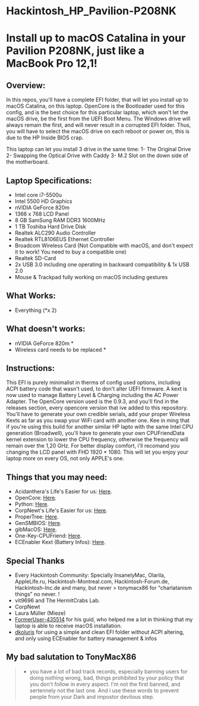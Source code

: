 # Hackintosh_HP_Pavilion-P208NK

# Install up to macOS Catalina in your Pavilion P208NK, just like a MacBook Pro 12,1!

## Overview:

In this repos, you'll have a complete EFI folder, that will let you install up to macOS Catalina, on this laptop.
OpenCore is the Bootloader used for this config, and is the best choice for this particular laptop, which won't let the macOS drive, be the first from the UEFI Boot Menu. The Windows drive will always remain the first, and will never result in a corrupted EFI folder. Thus, you will have to select the macOS drive on each reboot or power on, this is due to the HP Inside BIOS crap.

This laptop can let you install 3 drive in the same time:
1- The Original Drive
2- Swapping the Optical Drive with Caddy
3- M.2 Slot on the down side of the motherboard.

## Laptop Specifications:
- Intel core i7-5500u
- Intel 5500 HD Graphics
- nVIDIA GeForce 820m
- 1366 x 768 LCD Panel
- 8 GB SamSung RAM DDR3 1600MHz
- 1 TB Toshiba Hard Drive Disk
- Realtek ALC290 Audio Controller
- Realtek RTL8106EUS Ethernet Controller
- Broadcom Wireless Card (Not Compatible with macOS, and don't expect it to work! You need to buy a compatible one)
- Realtek SD-Card
- 2x USB 3.0 including one operating in backward compatibility & 1x USB 2.0
- Mouse & Trackpad fully working on macOS including gestures

## What Works:
- Everything (*x 2)

## What doesn't works:
- nVIDIA GeForce 820m *
- Wireless card needs to be replaced *

## Instructions:
This EFI is purely minimalist in therms of config used options, including ACPI battery code that wasn't used, to don't alter UEFI firmware. A kext is now used to manage Battery Level & Charging including the AC Power Adapter.
The OpenCore version used is the 0.9.3, and you'll find in the releases section, every opencore version that ive added to this repository. You'll have to generate your own credible serials, add your proper Wireless Kexts as far as you swap your WiFi card with another one.
Kee in ming that if you're using this build for another similar HP lapto with the same Intel CPU generation (Broadwell), you'll have to generate your own CPUFriendData kernel extension to lower the CPU frequency, otherwise the frequency will remain over the 1,20 GHz.
For better display comfort, i'll recomand you changing the LCD panel with FHD 1920 * 1080. This will let you enjoy your laptop more on every OS, not only APPLE's one.

## Things that you may need:
- Acidanthera's Life's Easier for us: [Here](https://github.com/acidanthera).
- OpenCore: [Here](https://github.com/acidanthera/OpenCorePkg).
- Python: [Here](https://www.python.org/downloads/).
- CorpNewt's Life's Easier for us: [Here](https://github.com/corpnewt).
- ProperTree: [Here](https://github.com/corpnewt/ProperTree).
- GenSMBIOS: [Here](https://github.com/corpnewt/GenSMBIOS).
- gibMacOS: [Here](https://github.com/corpnewt/gibMacOS).
- One-Key-CPUFriend: [Here](https://github.com/stevezhengshiqi/one-key-cpufriend).
- ECEnabler Kext (Battery Infos): [Here](https://github.com/1Revenger1/ECEnabler).

## Special Thanks
- Every Hackintosh Community: Specially InsanelyMac, Olarila, AppleLife.ru, Hackintosh-Montreal.com, Hackintosh-Forum.de, Hackintosh-Inc.de and many, but never > tonymacx86 for "charlatanism things" no never. ! 
- vit9696 and The HermitCrabs Lab.
- CorpNewt
- Laura Müller (Mieze)
- [FormerUser-435514]([url](https://www.tonymacx86.com/threads/guide-hp-pavilion-15-ab216tx-catalina-using-opencore.285539/)) for his guid, who helped me a lot in thinking that my laptop is able to receive macOS installation.
- [dkoluris]([url](https://github.com/dkoluris/HP-PROBOOK-470-G2-OpenCore)) for using a simple and clean EFI folder without ACPI altering, and only using ECEnabler for battery management & infos

## My bad salutation to TonyMacX86
> - you have a lot of bad track records, especially banning users for doing nothing wrong, bad, things prohibited by your policy that you don't follow in every aspect. I'm not the first banned, and sertennely not the last one. And i use these words to prevent people from your Dark and impostor devilous step. 
